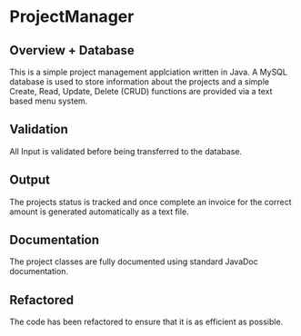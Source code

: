 # ProjectManager

## Overview + Database
This is a simple project management applciation written in Java. A MySQL database is used to store information about the projects and a simple Create, Read, Update, Delete (CRUD) functions are provided via a text based menu system.

## Validation
All Input is validated before being transferred to the database.

## Output
The projects status is tracked and once complete an invoice for the correct amount is generated automatically as a text file.

## Documentation
The project classes are fully documented using standard JavaDoc documentation.

## Refactored
The code has been refactored to ensure that it is as efficient as possible.
